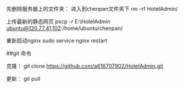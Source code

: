 先删除服务器上的文件夹：
进入到chenpan文件夹下
rm  -rf HotelAdmin/

上传最新的静态网页
pscp  -r E:\HotelAdmin ubuntu@120.77.41.102:/home/ubuntu/chenpan/

重新启动nginx
sudo service nginx restart


##git 命令

克隆：
git clone https://github.com/a616707902/HotelAdmin.git

更新：
git pull